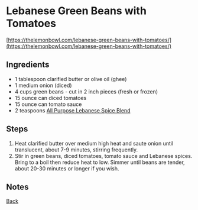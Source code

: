 # Lebanese Green Beans with Tomatoes
[https://thelemonbowl.com/lebanese-green-beans-with-tomatoes/](https://thelemonbowl.com/lebanese-green-beans-with-tomatoes/)

## Ingredients

- 1 tablespoon clarified butter or olive oil (ghee)
- 1 medium onion (diced)
- 4 cups green beans - cut in 2 inch pieces (fresh or frozen)
- 15 ounce can diced tomatoes
- 15 ounce can tomato sauce
- 2 teaspoons [All Purpose Lebanese Spice Blend](./lebanese-all-purpose-spice.md)

## Steps

1. Heat clarified butter over medium high heat and saute onion until translucent, about 7-9 minutes, stirring frequently.
2. Stir in green beans, diced tomatoes, tomato sauce and Lebanese spices. Bring to a boil then reduce heat to low. Simmer until beans are tender, about 20-30 minutes or longer if you wish.

## Notes


[Back](../README.md)